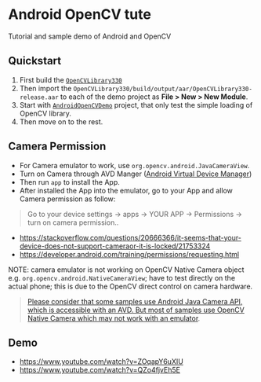 # Android OpenCV tute

Tutorial and sample demo of Android and OpenCV

## Quickstart

1. First build the [`OpenCVLibrary330`](OpenCVLibrary330)
2. Then import the `OpenCVLibrary330/build/output/aar/OpenCVLibrary330-release.aar` to each of the demo project as **File > New > New Module**.
3. Start with [`AndroidOpenCVDemo`](AndroidOpenCVDemo) project, that only test the simple loading of OpenCV library.
4. Then move on to the rest.

## Camera Permission

- For Camera emulator to work, use `org.opencv.android.JavaCameraView`. 
- Turn on Camera through AVD Manger ([Android Virtual Device Manager](https://www.google.com.au/search?q=Android+Virtual+Device+Manager))
- Then run `app` to install the App. 
- After installed the App into the emulator, go to your App and allow Camera permission as follow:

> Go to your device settings -> apps -> YOUR APP -> Permissions -> turn on camera permission..

- https://stackoverflow.com/questions/20666366/it-seems-that-your-device-does-not-support-cameraor-it-is-locked/21753324
- https://developer.android.com/training/permissions/requesting.html

NOTE: camera emulator is not working on OpenCV Native Camera object e.g. `org.opencv.android.NativeCameraView`; have to test directly on the actual phone; this is due to the OpenCV direct control on camera hardware.

>  [Please consider that some samples use Android Java Camera API, which is accessible with an AVD. But most of samples use OpenCV Native Camera which may not work with an emulator](http://docs.opencv.org/2.4/doc/tutorials/introduction/android_binary_package/O4A_SDK.html#running-opencv-samples). 

## Demo

- https://www.youtube.com/watch?v=ZOqapY6uXIU
- https://www.youtube.com/watch?v=QZo4fjvEh5E

